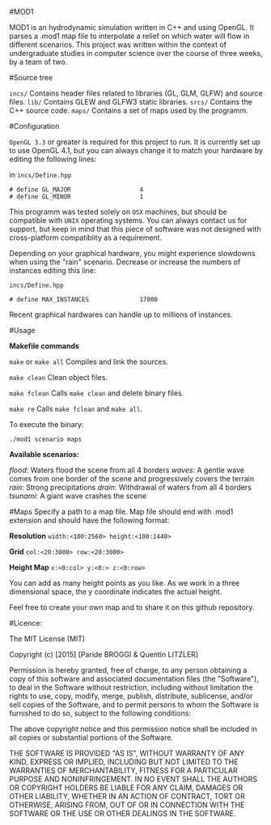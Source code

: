 #MOD1

MOD1 is an hydrodynamic simulation written in C++ and using OpenGL. It parses a .mod1 map file to interpolate a relief on which water will flow in different scenarios. This project was written within the context of undergraduate studies in computer science over the course of three weeks, by a team of two.

#Source tree

`incs/`
Contains header files related to libraries (GL, GLM, GLFW) and source files.
`lib/`
Contains GLEW and GLFW3 static libraries.
`srcs/`
Contains the C++ source code.
`maps/`
Contains a set of maps used by the programm.

#Configuration

`OpenGL 3.3` or greater is required for this project to run. It is currently set up to use OpenGL 4.1, but you can always change it to match your hardware by editing the following lines:

in `incs/Define.hpp`

```
# define GL_MAJOR					4
# define GL_MINOR					1
```

This programm was tested solely on `OSX` machines, but should be compatible with `UNIX` operating systems. You can always contact us for support, but keep in mind that this piece of software was not designed with cross-platform compatiblity as a requirement.

Depending on your graphical hardware, you might experience slowdowns when using the "rain" scenario. Decrease or increase the numbers of instances editing this line:

`incs/Define.hpp`

```
# define MAX_INSTANCES				17000
```

Recent graphical hardwares can handle up to millions of instances.

#Usage

**Makefile commands**

`make` or `make all`
Compiles and link the sources.

`make clean`
Clean object files.

`make fclean`
Calls `make clean` and delete binary files.

`make re`
Calls `make fclean` and `make all`.

To execute the binary:

`./mod1 scenario maps`

**Available scenarios:**

*flood*: Waters flood the scene from all 4 borders
*waves*: A gentle wave comes from one border of the scene and progressively covers the terrain
*rain*: Strong precipitations
*drain*: Withdrawal of waters from all 4 borders 
*tsunami*: A giant wave crashes the scene

#Maps
Specify a path to a map file. Map file should end with .mod1 extension and should have the following format:

**Resolution**
`width:<100:2560> height:<100:1440>`

**Grid**
`col:<20:3000> row:<20:3000>`

**Height Map**
`x:<0:col> y:<0:> z:<0:row>`

You can add as many height points as you like. As we work in a three dimensional space, the y coordinate indicates the actual height.

Feel free to create your own map and to share it on this github repository.

#Licence:

The MIT License (MIT)

Copyright (c) [2015] [Paride BROGGI & Quentin LITZLER]

Permission is hereby granted, free of charge, to any person obtaining a copy
of this software and associated documentation files (the "Software"), to deal
in the Software without restriction, including without limitation the rights
to use, copy, modify, merge, publish, distribute, sublicense, and/or sell
copies of the Software, and to permit persons to whom the Software is
furnished to do so, subject to the following conditions:

The above copyright notice and this permission notice shall be included in all
copies or substantial portions of the Software.

THE SOFTWARE IS PROVIDED "AS IS", WITHOUT WARRANTY OF ANY KIND, EXPRESS OR
IMPLIED, INCLUDING BUT NOT LIMITED TO THE WARRANTIES OF MERCHANTABILITY,
FITNESS FOR A PARTICULAR PURPOSE AND NONINFRINGEMENT. IN NO EVENT SHALL THE
AUTHORS OR COPYRIGHT HOLDERS BE LIABLE FOR ANY CLAIM, DAMAGES OR OTHER
LIABILITY, WHETHER IN AN ACTION OF CONTRACT, TORT OR OTHERWISE, ARISING FROM,
OUT OF OR IN CONNECTION WITH THE SOFTWARE OR THE USE OR OTHER DEALINGS IN THE
SOFTWARE.


